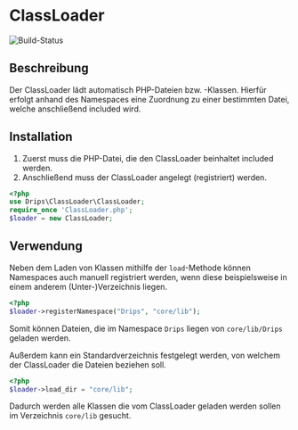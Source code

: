# ClassLoader

![Build-Status](https://gitlab.com/ci/projects/10677/status.png?ref=master)

## Beschreibung

Der ClassLoader lädt automatisch PHP-Dateien bzw. -Klassen. Hierfür erfolgt anhand des Namespaces eine Zuordnung zu einer bestimmten Datei, welche anschließend included wird.

## Installation

1. Zuerst muss die PHP-Datei, die den ClassLoader beinhaltet included werden.
2. Anschließend muss der ClassLoader angelegt (registriert) werden.

```php
<?php
use Drips\ClassLoader\ClassLoader;
require_once 'ClassLoader.php';
$loader = new ClassLoader;
```

## Verwendung

Neben dem Laden von Klassen mithilfe der `load`-Methode können Namespaces auch manuell registriert werden, wenn diese beispielsweise in einem anderem (Unter-)Verzeichnis liegen.

```php
<?php
$loader->registerNamespace("Drips", "core/lib");
```

Somit können Dateien, die im Namespace `Drips` liegen von `core/lib/Drips` geladen werden.

Außerdem kann ein Standardverzeichnis festgelegt werden, von welchem der ClassLoader die Dateien beziehen soll.

```php
<?php
$loader->load_dir = "core/lib";
```

Dadurch werden alle Klassen die vom ClassLoader geladen werden sollen im Verzeichnis `core/lib` gesucht.
